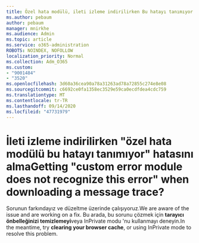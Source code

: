 ```yaml
---
title: Özel hata modülü, ileti izleme indirilirken Bu hatayı tanımıyor mu?
ms.author: pebaum
author: pebaum
manager: mnirkhe
ms.audience: Admin
ms.topic: article
ms.service: o365-administration
ROBOTS: NOINDEX, NOFOLLOW
localization_priority: Normal
ms.collection: Adm_O365
ms.custom:
- "9001484"
- "3520"
ms.openlocfilehash: 3d60a36cea90a78a31263ad78a72855c274e8e08
ms.sourcegitcommit: c6692ce0fa1358ec3529e59ca0ecdfdea4cdc759
ms.translationtype: MT
ms.contentlocale: tr-TR
ms.lasthandoff: 09/14/2020
ms.locfileid: "47731979"
---
```

# <a name="getting-custom-error-module-does-not-recognize-this-error-when-downloading-a-message-trace"></a><span data-ttu-id="91fe7-102">İleti izleme indirilirken "özel hata modülü bu hatayı tanımıyor" hatasını alma</span><span class="sxs-lookup"><span data-stu-id="91fe7-102">Getting "custom error module does not recognize this error" when downloading a message trace?</span></span>

<span data-ttu-id="91fe7-103">Sorunun farkındayız ve düzeltme üzerinde çalışıyoruz.</span><span class="sxs-lookup"><span data-stu-id="91fe7-103">We are aware of the issue and are working on a fix.</span></span>  <span data-ttu-id="91fe7-104">Bu arada, bu sorunu çözmek için **tarayıcı önbelleğinizi temizlemeyi**veya InPrivate modu 'nu kullanmayı deneyin.</span><span class="sxs-lookup"><span data-stu-id="91fe7-104">In the meantime, try **clearing your browser cache**, or using InPrivate mode to resolve this problem.</span></span>
